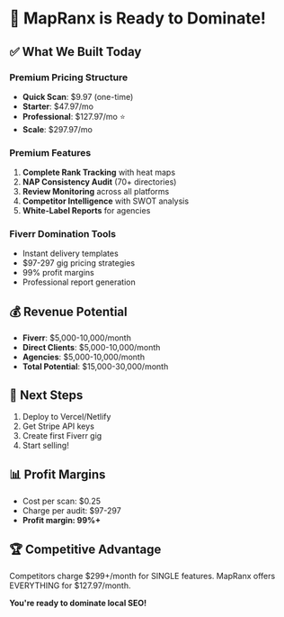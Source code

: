 # 🎉 MapRanx is Ready to Dominate!

## ✅ What We Built Today

### Premium Pricing Structure
- **Quick Scan**: $9.97 (one-time)
- **Starter**: $47.97/mo
- **Professional**: $127.97/mo ⭐
- **Scale**: $297.97/mo

### Premium Features
1. **Complete Rank Tracking** with heat maps
2. **NAP Consistency Audit** (70+ directories)
3. **Review Monitoring** across all platforms
4. **Competitor Intelligence** with SWOT analysis
5. **White-Label Reports** for agencies

### Fiverr Domination Tools
- Instant delivery templates
- $97-297 gig pricing strategies
- 99% profit margins
- Professional report generation

## 💰 Revenue Potential

- **Fiverr**: $5,000-10,000/month
- **Direct Clients**: $5,000-10,000/month
- **Agencies**: $5,000-10,000/month
- **Total Potential**: $15,000-30,000/month

## 🚀 Next Steps

1. Deploy to Vercel/Netlify
2. Get Stripe API keys
3. Create first Fiverr gig
4. Start selling!

## 📊 Profit Margins

- Cost per scan: $0.25
- Charge per audit: $97-297
- **Profit margin: 99%+**

## 🏆 Competitive Advantage

Competitors charge $299+/month for SINGLE features.
MapRanx offers EVERYTHING for $127.97/month.

**You're ready to dominate local SEO!**
